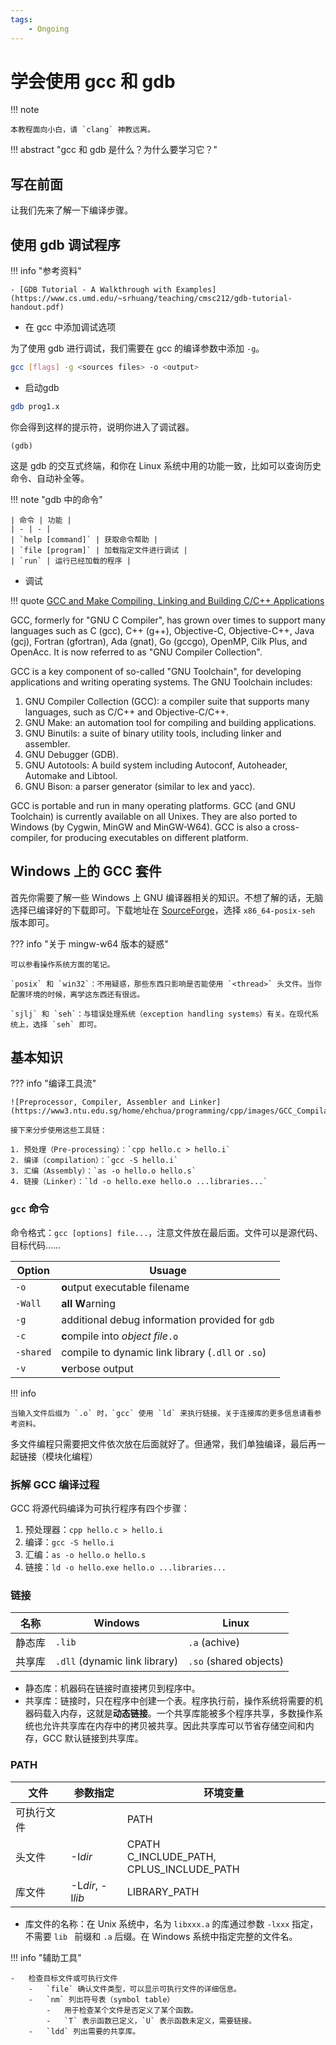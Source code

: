 ```yaml
---
tags:
    - Ongoing
---
```


# 学会使用 gcc 和 gdb

<!-- prettier-ignore-start -->
!!! note
    
    本教程面向小白，请 `clang` 神教远离。
<!-- prettier-ignore-end -->

<!-- prettier-ignore-start -->
!!! abstract "gcc 和 gdb 是什么？为什么要学习它？"
    
    
<!-- prettier-ignore-end -->

## 写在前面

让我们先来了解一下编译步骤。

## 使用 gdb 调试程序

<!-- prettier-ignore-start -->
!!! info "参考资料"

    - [GDB Tutorial - A Walkthrough with Examples](https://www.cs.umd.edu/~srhuang/teaching/cmsc212/gdb-tutorial-handout.pdf)
<!-- prettier-ignore-end -->

- 在 gcc 中添加调试选项

为了使用 gdb 进行调试，我们需要在 gcc 的编译参数中添加 `-g`。

```bash
gcc [flags] -g <sources files> -o <output>
```

- 启动gdb

```bash
gdb prog1.x
```

你会得到这样的提示符，说明你进入了调试器。

```gdb
(gdb)
```

这是 gdb 的交互式终端，和你在 Linux 系统中用的功能一致，比如可以查询历史命令、自动补全等。

<!-- prettier-ignore-start -->
!!! note "gdb 中的命令"
    
    | 命令 | 功能 |
    | - | - |
    | `help [command]` | 获取命令帮助 |
    | `file [program]` | 加载指定文件进行调试 |
    | `run` | 运行已经加载的程序 |
<!-- prettier-ignore-end -->

- 调试




<!-- prettier-ignore-start -->
!!! quote
    [GCC and Make Compiling, Linking and Building C/C++ Applications](https://www3.ntu.edu.sg/home/ehchua/programming/cpp/gcc_make.html)
<!-- prettier-ignore-end -->

GCC, formerly for "GNU C Compiler", has grown over times to support many languages such as C (gcc), C++ (g++), Objective-C, Objective-C++, Java (gcj), Fortran (gfortran), Ada (gnat), Go (gccgo), OpenMP, Cilk Plus, and OpenAcc. It is now referred to as "GNU Compiler Collection".

GCC is a key component of so-called "GNU Toolchain", for developing applications and writing operating systems. The GNU Toolchain includes:

1. GNU Compiler Collection (GCC): a compiler suite that supports many languages, such as C/C++ and Objective-C/C++.
2. GNU Make: an automation tool for compiling and building applications.
3. GNU Binutils: a suite of binary utility tools, including linker and assembler.
4. GNU Debugger (GDB).
5. GNU Autotools: A build system including Autoconf, Autoheader, Automake and Libtool.
6. GNU Bison: a parser generator (similar to lex and yacc).

GCC is portable and run in many operating platforms. GCC (and GNU Toolchain) is currently available on all Unixes. They are also ported to Windows (by Cygwin, MinGW and MinGW-W64). GCC is also a cross-compiler, for producing executables on different platform.

## Windows 上的 GCC 套件

首先你需要了解一些 Windows 上 GNU 编译器相关的知识。不想了解的话，无脑选择已编译好的下载即可。下载地址在 [SourceForge](https://sourceforge.net/projects/mingw-w64/files/)，选择 `x86_64-posix-seh` 版本即可。

<!-- prettier-ignore-start -->
??? info "关于 mingw-w64 版本的疑惑"

    可以参看操作系统方面的笔记。
    
    `posix` 和 `win32`：不用疑惑，那些东西只影响是否能使用 `<thread>` 头文件。当你配置环境的时候，离学这东西还有很远。
    
    `sjlj` 和 `seh`：与错误处理系统（exception handling systems）有关。在现代系统上，选择 `seh` 即可。
<!-- prettier-ignore-end -->

## 基本知识

<!-- prettier-ignore-start -->
??? info "编译工具流"

    ![Preprocessor, Compiler, Assembler and Linker](https://www3.ntu.edu.sg/home/ehchua/programming/cpp/images/GCC_CompilationProcess.png)
    
    接下来分步使用这些工具链：
    
    1. 预处理（Pre-processing）：`cpp hello.c > hello.i`
    2. 编译（compilation）：`gcc -S hello.i`
    3. 汇编（Assembly）：`as -o hello.o hello.s`
    4. 链接（Linker）：`ld -o hello.exe hello.o ...libraries...`
<!-- prettier-ignore-end -->

### `gcc` 命令

命令格式：`gcc [options] file...`，注意文件放在最后面。文件可以是源代码、目标代码……

| Option    | Usuage                                            |
| --------- | ------------------------------------------------- |
| `-o`      | **o**utput executable filename                    |
| `-Wall`   | **all W**arning                                   |
| `-g`      | additional debug information provided for `gdb`   |
| `-c`      | **c**ompile into *object file*`.o`                |
| `-shared` | compile to dynamic link library (`.dll` or `.so`) |
| `-v`      | **v**erbose output                                |

<!-- prettier-ignore-start -->
!!! info

    当输入文件后缀为 `.o` 时，`gcc` 使用 `ld` 来执行链接。关于连接库的更多信息请看参考资料。
<!-- prettier-ignore-end -->

多文件编程只需要把文件依次放在后面就好了。但通常，我们单独编译，最后再一起链接（模块化编程）

### 拆解 GCC 编译过程

GCC 将源代码编译为可执行程序有四个步骤：

1. 预处理器：`cpp hello.c > hello.i`
2. 编译：`gcc -S hello.i`
3. 汇编：`as -o hello.o hello.s`
4. 链接：`ld -o hello.exe hello.o ...libraries...`

### 链接

| 名称   | Windows                       | Linux                  |
| ------ | ----------------------------- | ---------------------- |
| 静态库 | `.lib`                        | `.a` (achive)          |
| 共享库 | `.dll` (dynamic link library) | `.so` (shared objects) |

- 静态库：机器码在链接时直接拷贝到程序中。
- 共享库：链接时，只在程序中创建一个表。程序执行前，操作系统将需要的机器码载入内存，这就是**动态链接**。一个共享库能被多个程序共享，多数操作系统也允许共享库在内存中的拷贝被共享。因此共享库可以节省存储空间和内存，GCC 默认链接到共享库。

### PATH

| 文件       | 参数指定         | 环境变量                                      |
| ---------- | ---------------- | --------------------------------------------- |
| 可执行文件 |                  | PATH                                          |
| 头文件     | -I*dir*          | CPATH<br />C_INCLUDE_PATH, CPLUS_INCLUDE_PATH |
| 库文件     | -L*dir*, -l*lib* | LIBRARY_PATH                                  |

- 库文件的名称：在 Unix 系统中，名为 `libxxx.a` 的库通过参数 `-lxxx` 指定，不需要 `lib ` 前缀和 `.a` 后缀。在 Windows 系统中指定完整的文件名。



<!-- prettier-ignore-start -->
!!! info "辅助工具"

    -   检查目标文件或可执行文件
        -   `file` 确认文件类型，可以显示可执行文件的详细信息。
        -   `nm` 列出符号表（symbol table）
            -   用于检查某个文件是否定义了某个函数。
            -   `T` 表示函数已定义，`U` 表示函数未定义，需要链接。
        -   `ldd` 列出需要的共享库。
<!-- prettier-ignore-end -->

